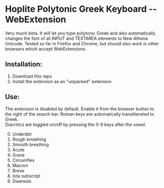 # Hoplite Polytonic Greek Keyboard -- WebExtension

Very much beta.  It will let you type polytonic Greek and also automatically changes the font of all INPUT and TEXTAREA elements to New Athena Unicode.  Tested so far in Firefox and Chrome, but should also work in other browsers which accept WebExtensions.

## Installation:
1. Download this repo
2. Install the extension as an "unpacked" extension

## Use:
The extension is disabled by default. Enable it from the browser button to the right of the search bar.
Roman keys are automatically transliterated to Greek.  
Diacritics are toggled on/off by pressing the 0-9 keys after the vowel.

0. Underdot
1. Rough breathing
2. Smooth breathing
3. Acute
4. Grave
5. Circumflex
6. Macron
7. Breve
8. Iota subscript
9. Diaeresis
